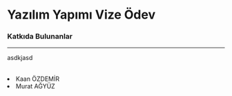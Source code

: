 <h1>Yazılım Yapımı Vize Ödev</h1>

<h3>Katkıda Bulunanlar</h3>
<hr>
<table>
  <tr>
    </td>asdkjasd</td>
    </tr>
  
  </table>
<li>Kaan ÖZDEMİR</li>
<li>Murat AĞYÜZ</li>
